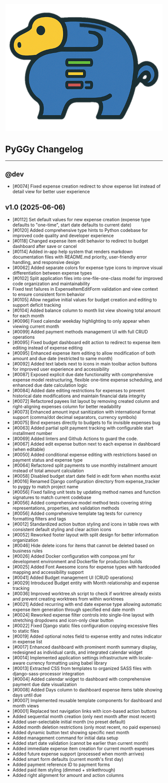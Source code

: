 ![PyGGy Logo](img/logo.png)

# PyGGy Changelog

---

## @dev

- [#0074] Fixed expense creation redirect to show expense list instead of detail view for better user experience

## v1.0 (2025-06-06)


- [#0112] Set default values for new expense creation (expense type defaults to "one-time", start date defaults to current date)
- [#0120] Added comprehensive type hints to Python codebase for improved code quality and developer experience
- [#0118] Changed expense item edit behavior to redirect to budget dashboard after save or cancel
- [#0114] Added in-app help system that renders markdown documentation files with README.md priority, user-friendly error handling, and responsive design
- [#0062] Added separate colors for expense type icons to improve visual differentiation between expense types
- [#0102] Split application files into one-file-one-class model for improved code organization and maintainability
- Fixed test failures in ExpenseItemEditForm validation and view context to ensure consistent form behavior
- [#0105] Allow negative initial values for budget creation and editing to support deficit tracking
- [#0104] Added balance column to month list view showing total amount for each month
- [#0096] Fixed calendar weekday highlighting to only appear when viewing current month
- [#0099] Added payment methods management UI with full CRUD operations
- [#0095] Fixed budget dashboard edit action to redirect to expense item editing instead of expense editing
- [#0095] Enhanced expense item editing to allow modification of both amount and due date (restricted to same month)
- [#0092] Added text labels next to icons in main toolbar action buttons for improved user experience and accessibility
- [#0087] Exposed explicit due date functionality with comprehensive expense model restructuring, flexible one-time expense scheduling, and enhanced due date calculation logic
- [#0084] Added date editing restrictions for expenses to prevent historical date modifications and maintain financial data integrity
- [#0072] Refactored payees list layout by removing created column and right-aligning expenses column for better readability
- [#0073] Enhanced amount input sanitization with international format support (comma/dot decimal separators, currency symbols)
- [#0075] Bind expenses directly to budgets to fix invisible expenses bug
- [#0063] Added partial split payment tracking with configurable start installment number
- [#0069] Added linters and Github Actions to guard the code.
- [#0067] Added edit expense button next to each expense in dashboard (when editable)
- [#0050] Added conditional expense editing with restrictions based on payment status and expense type
- [#0064] Refactored split payments to use monthly installment amount instead of total amount calculation
- [#0058] Disabled budget start date field in edit form when months exist
- [#0016] Renamed Django configuration directory from expense_tracker to pyggy to match project name
- [#0056] Fixed failing unit tests by updating method names and function signatures to match current codebase
- [#0056] Added comprehensive model method tests covering string representations, properties, and validation methods
- [#0056] Added comprehensive template tag tests for currency formatting filters and tags
- [#0012] Standardized action button styling and icons in table rows with consistent default styling and clear action icons
- [#0052] Reworked footer layout with split design for better information organization
- [#0046] Hide delete icons for items that cannot be deleted based on business rules
- [#0026] Added Docker configuration with compose.yml for development environment and Dockerfile for production builds
- [#0025] Added Font Awesome icons for expense types with hardcoded mapping and accessibility support
- [#0041] Added Budget management UI (CRUD operations)
- [#0029] Introduced Budget entity with Month relationship and expense tracking
- [#0036] Improved worktree.sh script to check if worktree already exists and prevent creating worktrees from within worktrees
- [#0021] Added recurring with end date expense type allowing automatic expense item generation through specified end date month
- [#0024] Reworked expense filter controls into single-line layout with stretching dropdowns and icon-only clear button
- [#0022] Fixed Django static files configuration copying excessive files to static files
- [#0019] Added optional notes field to expense entity and notes indicator in expense list
- [#0017] Enhanced dashboard with prominent month summary display, redesigned as individual cards, and integrated calendar widget
- [#0014] Implemented application settings infrastructure with locale-aware currency formatting using babel library
- [#0013] Extracted CSS from templates to organized SASS files with django-sass-processor integration
- [#0004] Added calendar widget to dashboard with comprehensive payment due date visualization
- [#0008] Added Days column to dashboard expense items table showing days until due
- [#0007] Implemented reusable template components for dashboard and month views
- [#0001] Replaced text navigation links with icon-based action buttons
- Added sequential month creation (only next month after most recent)
- Added user-selectable initial month (no preset default)
- Added month deletion restrictions (only most recent, no paid expenses)
- Added dynamic button text showing specific next month
- Added management command for initial data setup
- Added start date validation (cannot be earlier than current month)
- Added immediate expense item creation for current month expenses
- Added future expense support (processed when month arrives)
- Added smart form defaults (current month's first day)
- Added payment reference ID to payment forms
- Added paid item styling (dimmed + strikethrough)
- Added right alignment for amount and action columns
